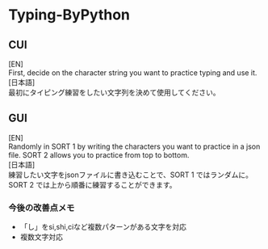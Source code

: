# Typing-ByPython  
## CUI
[EN]  
First, decide on the character string you want to practice typing and use it.  
[日本語]  
最初にタイピング練習をしたい文字列を決めて使用してください。  

## GUI  
[EN]  
Randomly in SORT 1 by writing the characters you want to practice in a json file. SORT 2 allows you to practice from top to bottom.  
[日本語]  
練習したい文字をjsonファイルに書き込むことで、SORT 1 ではランダムに。 SORT 2 では上から順番に練習することができます。  

### 今後の改善点メモ
* 「し」をsi,shi,ciなど複数パターンがある文字を対応
* 複数文字対応
